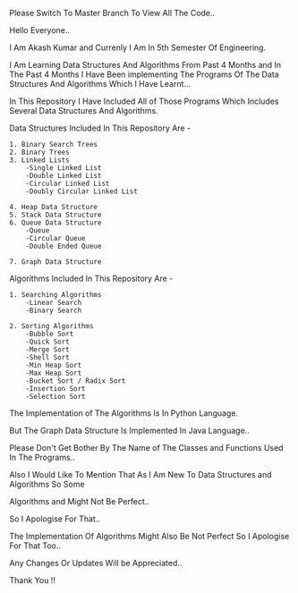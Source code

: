 Please Switch To Master Branch To View All The Code..


Hello Everyone..

I Am Akash Kumar and Currenly I Am In 5th Semester Of Engineering.

I Am Learning Data Structures And Algorithms From Past 4 Months and In The Past 4 Months I Have Been implementing The Programs Of The Data Structures And Algorithms Which I Have Learnt...

In This Repository I Have Included All of Those Programs Which Includes Several Data Structures And Algorithms.


Data Structures Included In This Repository Are -
    
    1. Binary Search Trees
    2. Binary Trees
    3. Linked Lists
        -Single Linked List
        -Double Linked List
        -Circular Linked List
        -Doubly Circular Linked List
    
    4. Heap Data Structure
    5. Stack Data Structure
    6. Queue Data Structure
        -Queue
        -Circular Queue
        -Double Ended Queue
    
    7. Graph Data Structure

Algorithms Included In This Repository Are -

    1. Searching Algorithms
        -Linear Search
        -Binary Search

    2. Sorting Algorithms
        -Bubble Sort
        -Quick Sort
        -Merge Sort
        -Shell Sort
        -Min Heap Sort
        -Max Heap Sort
        -Bucket Sort / Radix Sort
        -Insertion Sort
        -Selection Sort


The Implementation of The Algorithms Is In Python Language.

But The Graph Data Structure Is Implemented In Java Language..


Please Don't Get Bother By The Name of The Classes and Functions Used In The Programs..

Also I Would Like To Mention That As I Am New To Data Structures and Algorithms So Some

Algorithms and Might Not Be Perfect..

So I Apologise For That..

The Implementation Of Algorithms Might Also Be Not Perfect So I Apologise For That Too..



Any Changes Or Updates Will be Appreciated..

Thank You !!
